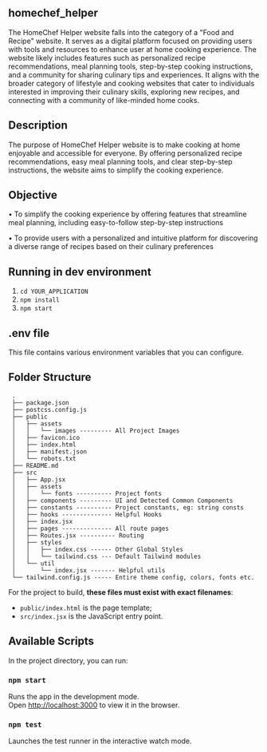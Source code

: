 ## homechef_helper
The HomeChef Helper website falls into the category of a "Food and Recipe" website. It serves as a digital platform focused on providing users with tools and resources to enhance user at home cooking experience. The website likely includes features such as personalized recipe recommendations, meal planning tools, step-by-step cooking instructions, and a community for sharing culinary tips and experiences. It aligns with the broader category of lifestyle and cooking websites that cater to individuals interested in improving their culinary skills, exploring new recipes, and connecting with a community of like-minded home cooks.


## Description

The purpose of HomeChef Helper website is to make cooking at home enjoyable and accessible for everyone. By offering personalized recipe recommendations, easy meal planning tools, and clear step-by-step instructions, the website aims to simplify the cooking experience.


## Objective

•	To simplify the cooking experience by offering features that streamline meal planning, including easy-to-follow step-by-step instructions

•	To provide users with a personalized and intuitive platform for discovering a diverse range of recipes based on their culinary preferences


## Running in dev environment

1.  `cd YOUR_APPLICATION`
2.  `npm install`
3.  `npm start`


## .env file

This file contains various environment variables that you can configure.


## Folder Structure

```
 .
 ├── package.json
 ├── postcss.config.js
 ├── public
 │   ├── assets
 │   │   └── images --------- All Project Images
 │   ├── favicon.ico
 │   ├── index.html
 │   ├── manifest.json
 │   └── robots.txt
 ├── README.md
 ├── src
 │   ├── App.jsx
 │   ├── assets
 │   │   └── fonts ---------- Project fonts
 │   ├── components --------- UI and Detected Common Components
 │   ├── constants ---------- Project constants, eg: string consts
 │   ├── hooks -------------- Helpful Hooks
 │   ├── index.jsx
 │   ├── pages -------------- All route pages
 │   ├── Routes.jsx ---------- Routing
 │   ├── styles
 │   │   ├── index.css ------ Other Global Styles
 │   │   └── tailwind.css --- Default Tailwind modules
 │   └── util
 │       └── index.jsx ------- Helpful utils
 └── tailwind.config.js ----- Entire theme config, colors, fonts etc.
```

For the project to build, **these files must exist with exact filenames**:

- `public/index.html` is the page template;
- `src/index.jsx` is the JavaScript entry point.



## Available Scripts

In the project directory, you can run:

### `npm start`

Runs the app in the development mode.<br>
Open [http://localhost:3000](http://localhost:3000) to view it in the browser.

### `npm test`

Launches the test runner in the interactive watch mode.<br>


